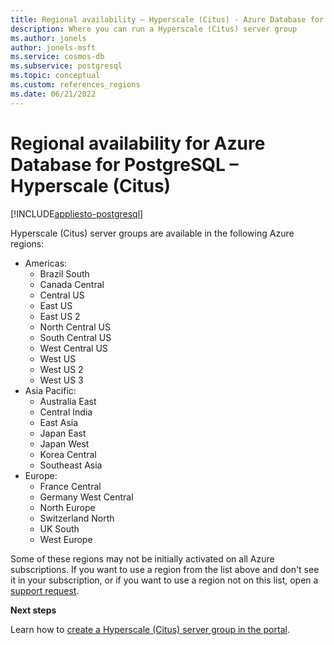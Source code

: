 ```yaml
---
title: Regional availability – Hyperscale (Citus) - Azure Database for PostgreSQL
description: Where you can run a Hyperscale (Citus) server group
ms.author: jonels
author: jonels-msft
ms.service: cosmos-db
ms.subservice: postgresql
ms.topic: conceptual
ms.custom: references_regions
ms.date: 06/21/2022
---
```


# Regional availability for Azure Database for PostgreSQL – Hyperscale (Citus)

[!INCLUDE[appliesto-postgresql](../includes/appliesto-postgresql.md)]

Hyperscale (Citus) server groups are available in the following Azure regions:

* Americas:
	* Brazil South
	* Canada Central
	* Central US
	* East US
	* East US 2
	* North Central US
	* South Central US
	* West Central US
	* West US
	* West US 2
	* West US 3
* Asia Pacific:
	* Australia East
	* Central India
	* East Asia
	* Japan East
	* Japan West
	* Korea Central
	* Southeast Asia
* Europe:
	* France Central
	* Germany West Central
	* North Europe
	* Switzerland North
	* UK South
	* West Europe

Some of these regions may not be initially activated on all Azure
subscriptions. If you want to use a region from the list above and don't see it
in your subscription, or if you want to use a region not on this list, open a
[support
request](https://portal.azure.com/#blade/Microsoft_Azure_Support/HelpAndSupportBlade/newsupportrequest).
 
**Next steps**

Learn how to [create a Hyperscale (Citus) server group in the portal](quickstart-create-portal.md).
